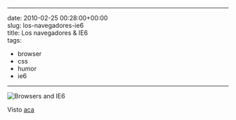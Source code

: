 
---
date: 2010-02-25 00:28:00+00:00  
slug: los-navegadores-ie6  
title: Los navegadores & IE6  
tags:  
- browser  
- css  
- humor  
- ie6  

---
  
![Browsers and IE6](http://farm5.static.flickr.com/4007/4365152223_a026981156_b.jpg)  
  
Visto [aca](http://www.flickr.com/photos/atzu/4365152223/)  

